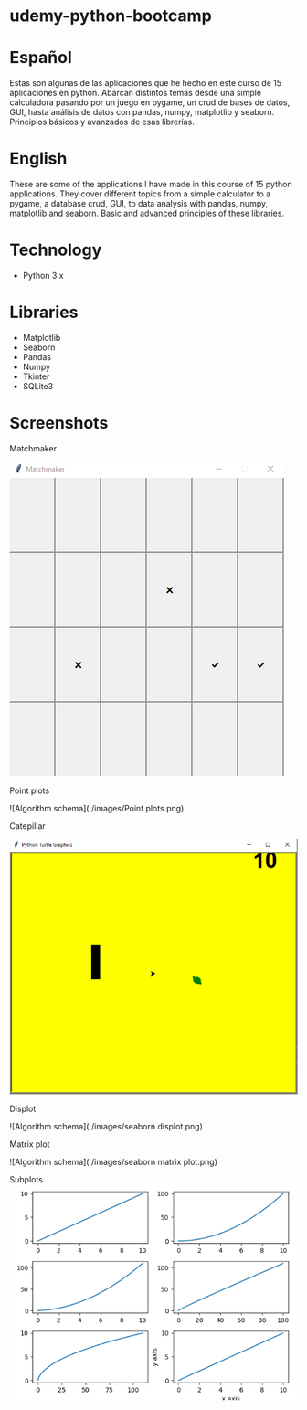 # udemy-python-bootcamp

# Español
Estas son algunas de las aplicaciones que he hecho en este curso de 15 aplicaciones en python. 
Abarcan distintos temas desde una simple calculadora pasando por un juego en pygame, un crud de bases de datos, GUI,
hasta análisis de datos con pandas, numpy, matplotlib y seaborn. Principios básicos y avanzados de esas librerías.

# English
These are some of the applications I have made in this course of 15 python applications. 
They cover different topics from a simple calculator to a pygame, a database crud, GUI,
to data analysis with pandas, numpy, matplotlib and seaborn. Basic and advanced principles of these libraries.

# Technology
* Python 3.x

# Libraries
* Matplotlib
* Seaborn
* Pandas
* Numpy
* Tkinter
* SQLite3

# Screenshots
Matchmaker

![Algorithm schema](./images/Matchmaker.png)

Point plots

![Algorithm schema](./images/Point plots.png)

Catepillar

![Algorithm schema](./images/catepillar.png)

Displot

![Algorithm schema](./images/seaborn displot.png)

Matrix plot

![Algorithm schema](./images/seaborn matrix plot.png)

Subplots
![Algorithm schema](./images/subplots.png)


